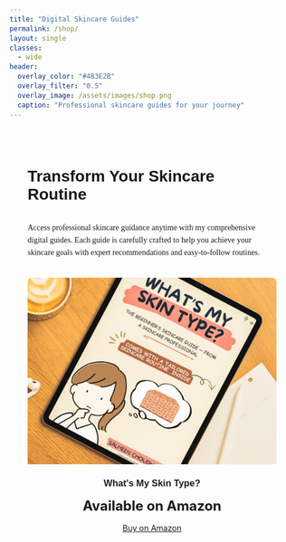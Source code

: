 ```yaml
---
title: "Digital Skincare Guides"
permalink: /shop/
layout: single
classes:
  - wide
header:
  overlay_color: "#4B3E2B"
  overlay_filter: "0.5"
  overlay_image: /assets/images/shop.png
  caption: "Professional skincare guides for your journey"
---
```


<div class="brand-content">
  <h1 class="brand-heading">Transform Your Skincare Routine</h1>

  <p class="brand-text">Access professional skincare guidance anytime with my comprehensive digital guides. Each guide is carefully crafted to help you achieve your skincare goals with expert recommendations and easy-to-follow routines.</p>

  <div class="brand-guide">
    <div class="brand-thumbnail">
      <img src="/assets/images/whats-my-skin-type-book.jpg" alt="What's My Skin Type? Book" onerror="this.onerror=null;this.src='https://via.placeholder.com/400x300?text=Book+Cover';">
      <div class="brand-overlay">
        <h3 class="brand-subheading">What's My Skin Type? Book</h3>
        <ul class="brand-list">
          <li>A fun, no-fluff guide to understanding your skin better</li>
          <li>Discover your true skin type with interactive insights</li>
          <li>Build a beginner-friendly routine based on your skin's needs</li>
          <li>Written by a licensed esthetician with a science-backed approach</li>
        </ul>
      </div>
    </div>
    <div class="brand-info">
      <h3 class="brand-subheading">What's My Skin Type?</h3>
      <p class="brand-price">Available on Amazon</p>
      <a href="https://www.amazon.ca/dp/B0F6BK75P9" class="btn btn--primary" target="_blank">Buy on Amazon</a>
    </div>
  </div>
</div>

<style>
.brand-content {
  max-width: 1200px;
  margin: 0 auto;
  padding: 2rem;
  color: var(--text-color);
}

.brand-heading {
  color: var(--secondary-color);
  font-family: 'DM Sans', sans-serif;
  margin-bottom: 2rem;
}

.brand-text {
  line-height: 1.6;
  margin-bottom: 2rem;
  font-family: 'Merriweather', serif;
}

.brand-guide {
  background: var(--secondary-color);
  border-radius: 8px;
  overflow: hidden;
  color: var(--background-color);
  margin-bottom: 2rem;
}

.brand-thumbnail {
  position: relative;
  padding-top: 75%;
  overflow: hidden;
}

.brand-thumbnail img {
  position: absolute;
  top: 0;
  left: 0;
  width: 100%;
  height: 100%;
  object-fit: cover;
}

.brand-overlay {
  position: absolute;
  top: 0;
  left: 0;
  width: 100%;
  height: 100%;
  background: rgba(75, 62, 43, 0.9);
  color: var(--background-color);
  padding: 1rem;
  opacity: 0;
  transition: opacity 0.3s ease;
  display: flex;
  flex-direction: column;
  justify-content: center;
}

.brand-thumbnail:hover .brand-overlay {
  opacity: 1;
}

.brand-overlay h3 {
  margin: 0 0 1rem;
  color: var(--accent-color);
}

.brand-overlay ul {
  list-style: none;
  padding: 0;
  margin: 0;
  font-size: 0.9em;
}

.brand-overlay li {
  margin-bottom: 0.5rem;
}

.brand-info {
  padding: 1.5rem;
  text-align: center;
}

.brand-info h3 {
  margin: 0;
  color: var(--accent-color);
}

.brand-price {
  font-size: 1.5rem;
  font-weight: bold;
  color: var(--background-color);
  margin: 1rem 0;
}

.brand-info .btn {
  width: auto;
  min-width: 200px;
  margin: 0 auto;
}

.brand-subheading {
  color: var(--secondary-color);
  font-family: 'DM Sans', sans-serif;
  margin: 2rem 0 1rem;
}

.brand-list {
  list-style: none;
  padding: 0;
  margin: 0;
}

.brand-list li {
  margin-bottom: 0.5rem;
  padding-left: 1.5rem;
  position: relative;
}

.brand-list li:before {
  content: "✓";
  position: absolute;
  left: 0;
  color: var(--accent-color);
}
</style>
